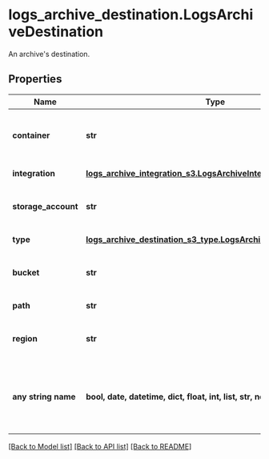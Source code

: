 # logs_archive_destination.LogsArchiveDestination

An archive's destination.
## Properties
Name | Type | Description | Notes
------------ | ------------- | ------------- | -------------
**container** | **str** | The container where the archive will be stored. | defaults to nulltype.Null
**integration** | [**logs_archive_integration_s3.LogsArchiveIntegrationS3**](LogsArchiveIntegrationS3.md) |  | defaults to nulltype.Null
**storage_account** | **str** | The associated storage account. | defaults to nulltype.Null
**type** | [**logs_archive_destination_s3_type.LogsArchiveDestinationS3Type**](LogsArchiveDestinationS3Type.md) |  | defaults to nulltype.Null
**bucket** | **str** | The bucket where the archive will be stored. | defaults to nulltype.Null
**path** | **str** | The archive path. | [optional] 
**region** | **str** | The region where the archive will be stored. | [optional] 
**any string name** | **bool, date, datetime, dict, float, int, list, str, none_type** | any string name can be used but the value must be the correct type | [optional]

[[Back to Model list]](../README.md#documentation-for-models) [[Back to API list]](../README.md#documentation-for-api-endpoints) [[Back to README]](../README.md)



